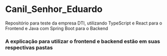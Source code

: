 # Canil_Senhor_Eduardo
Repositório para teste da empresa DTI, utilizando TypeScript e React para o Frontend e Java com Spring Boot para o Backend

### A explicação para utilizar o frontend e backend estão em suas respectivas pastas


